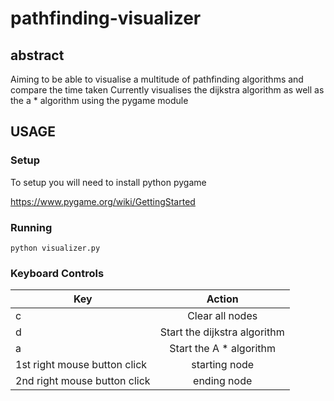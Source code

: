 # pathfinding-visualizer

## abstract
Aiming to be able to visualise a multitude of pathfinding algorithms and compare the time taken
Currently visualises the dijkstra algorithm as well as the a * algorithm using the pygame module
## USAGE

### Setup

To setup you will need to install python pygame

https://www.pygame.org/wiki/GettingStarted

### Running
`python visualizer.py`

### Keyboard Controls
|Key| Action                                                                                                                                        |
|--------------------|:----------------------------------------------------------------------------------------------------------------------------------------------:|
|c     | Clear all nodes
|d          | Start the dijkstra algorithm
|a     | Start the A * algorithm
|1st right mouse button click | starting node
|2nd right mouse button click | ending node



